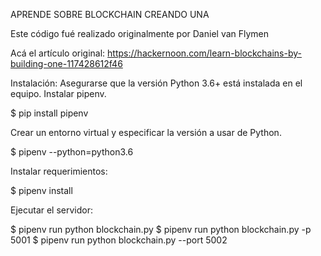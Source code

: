 APRENDE SOBRE BLOCKCHAIN CREANDO UNA

Este código fué realizado originalmente por Daniel van Flymen

Acá el artículo original:
https://hackernoon.com/learn-blockchains-by-building-one-117428612f46

Instalación:
Asegurarse que la versión Python 3.6+ está instalada en el equipo.
Instalar pipenv.

$ pip install pipenv 

Crear un entorno virtual y especificar la versión a usar de Python.

$ pipenv --python=python3.6

Instalar requerimientos:

$ pipenv install 

Ejecutar el servidor:

$ pipenv run python blockchain.py
$ pipenv run python blockchain.py -p 5001
$ pipenv run python blockchain.py --port 5002
